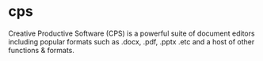 # cps
Creative Productive Software (CPS) is a powerful suite of document editors including popular formats such as .docx, .pdf, .pptx .etc and a host of other functions &amp; formats.
